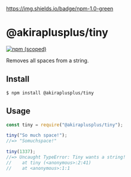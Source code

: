 https://img.shields.io/badge/npm-1.0-green

# @akiraplusplus/tiny

[![npm (scoped)](https://img.shields.io/badge/npm-1.0-green)](https://www.npmjs.com/package/@akiraplusplus/tiny)

Removes all spaces from a string.

## Install

```
$ npm install @akiraplusplus/tiny
```

## Usage

```js
const tiny = require("@akiraplusplus/tiny");

tiny("So much space!");
//=> "Somuchspace!"

tiny(1337);
//=> Uncaught TypeError: Tiny wants a string!
//    at tiny (<anonymous>:2:41)
//    at <anonymous>:1:1
```